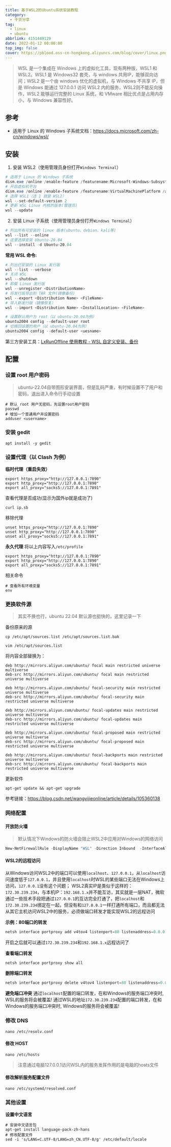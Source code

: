 ```yaml
---
title: 基于WSL2的Ubuntu系统安装教程
category:
  - 干货分享
tag:
  - linux
  - ubuntu
abbrlink: 4151449129
date: 2022-01-12 00:00:00
top_img: false
cover: https://pblood.oss-cn-hongkong.aliyuncs.com/blog/cover/linux.png
---
```


>WSL 是一个集成在 Windows 上的虚拟化工具，现有两种版，WSL1 和 WSL2。WSL1 是 Windows32 套壳，与 windows 共用IP，能够双向访问；WSL2 是一个由 windows 优化的虚拟机，与 Windows 不共享 IP，但是 Windows 能通过 127.0.0.1 访问 WSL2 内的服务，WSL2则不能反向操作，WSL2 能够运行完整的 Linux 系统，和 VMware 相比优点是占用内存小，与 Windows 兼容性好。

## 参考

- 适用于 Linux 的 Windows 子系统文档：<https://docs.microsoft.com/zh-cn/windows/wsl/>

## 安装

1. 安装 WSL2（使用管理员身份打开`Windows Terminal`）
```powershell
# 适用于 Linux 的 Windows 子系统
dism.exe /online /enable-feature /featurename:Microsoft-Windows-Subsystem-Linux /all /norestart
# 开启虚拟机平台
dism.exe /online /enable-feature /featurename:VirtualMachinePlatform /all /norestart
# 选择 WSL1（选 1 就是 WSL2）
wsl --set-default-version 2
# 更新 WSL Linux 内核的版本(管理员)
wsl --update
```

2. 安装 Linux 子系统（使用管理员身份打开`Windows Terminal`）
```powershell
# 列出所有可安装的 linux 版本(ubuntu、debian、kali等)
wsl --list --online
# 这里选择安装 Ubuntu-20.04
wsl --install -d Ubuntu-20.04 
```
**常用 WSL 命令:**
```powershell
# 列出已安装的 Linux 发行版
wsl --list --verbose
# 关闭 WSL
wsl --shutdown
# 卸载 Linux 发行版
wsl --unregister <DistributionName>
# 将发行版导出到 TAR 文件(镜像备份)
wsl --export <Distribution Name> <FileName>
# 导入新发行版（镜像恢复）
wsl --import <Distribution Name> <InstallLocation> <FileName>

# 设置默认用户为 root（以 ubuntu-20.04为例）
ubuntu2004 config --default-user root
# 切换回设置的用户（以 ubuntu-20.04为例）
ubuntu2004 config --default-user <uesname>
```

第三方安装工具：[LxRunOffline 使用教程 - WSL 自定义安装、备份](https://p3terx.com/archives/manage-wsl-with-lxrunoffline.html)

## 配置

### 设置 root 用户密码
>ubuntu-22.04自带图形安装界面，但是乱码严重，有时候设置不了用户和密码，退出进入命令行手动设置
```shell
# 默认 root 用户无密码，先设置root用户密码
passwd
# 增加一个普通用户并设置密码
adduser <username>
```

### 安装 gedit
```shell
apt install -y gedit
```

### 设置代理（以 Clash 为例）
**临时代理（重启失效）**
```shell
export https_proxy="http://127.0.0.1:7890"
export http_proxy="http://127.0.0.1:7890"
export all_proxy="socks5://127.0.0.1:7891"
```
查看代理是否成功(显示为国外ip就是成功了)
```shell
curl ip.sb
```
移除代理
```shell
unset https_proxy="http://127.0.0.1:7890"
unset http_proxy="http://127.0.0.1:7890"
unset all_proxy="socks5://127.0.0.1:7891"
```

**永久代理**
将以上内容写入`/etc/profile`
```shell
export https_proxy="http://127.0.0.1:7890"
export http_proxy="http://127.0.0.1:7890"
export all_proxy="socks5://127.0.0.1:7891"
```

相关命令
```shell
# 查看所有环境变量
env
```

### 更换软件源
>其实不换也行，ubuntu 22.04 默认源也挺快的，这里记录一下

备份原来的源
```shell
cp /etc/apt/sources.list /etc/apt/sources.list.bak
```
```shell
vim /etc/apt/sources.list
```
将内容全部替换为：
```
deb http://mirrors.aliyun.com/ubuntu/ focal main restricted universe multiverse
deb-src http://mirrors.aliyun.com/ubuntu/ focal main restricted universe multiverse

deb http://mirrors.aliyun.com/ubuntu/ focal-security main restricted universe multiverse
deb-src http://mirrors.aliyun.com/ubuntu/ focal-security main restricted universe multiverse

deb http://mirrors.aliyun.com/ubuntu/ focal-updates main restricted universe multiverse
deb-src http://mirrors.aliyun.com/ubuntu/ focal-updates main restricted universe multiverse

deb http://mirrors.aliyun.com/ubuntu/ focal-proposed main restricted universe multiverse
deb-src http://mirrors.aliyun.com/ubuntu/ focal-proposed main restricted universe multiverse

deb http://mirrors.aliyun.com/ubuntu/ focal-backports main restricted universe multiverse
deb-src http://mirrors.aliyun.com/ubuntu/ focal-backports main restricted universe multiverse
```

更新软件
```shell
apt-get update && apt-get upgrade
```

参考链接：<https://blog.csdn.net/wangyijieonline/article/details/105360138>

### 网络配置

#### 开放防火墙
>默认情况下Windows的防火墙会阻止WSL2中应用对Windows的网络访问
```powershell
New-NetFirewallRule -DisplayName "WSL" -Direction Inbound  -InterfaceAlias "vEthernet (WSL)"  -Action Allow
```

#### WSL2的远程访问
从Windows访问WSL2中的端口可以使用`localhost`、`127.0.0.1`，从`localhost`访问速度低于`127.0.0.1`，并且使用`localhost`时WSL的某些端口无法在Windows上访问，`127.0.0.1`没有这个问题；
WSL2真实IP是类似于这样的：`172.30.239.234`，与本机IP：`192.168.1.x`并不能互访，其实就是一层NAT，微软通过一些技术手段把通过`127.0.0.1`的互访完全打通了，把`localhost`和`172.30.239.234`绑定在一起，但没有和`127.0.0.1`一样打通所有端口，而且都无法从其它主机访问WSL2中的服务，必须做端口转发才能实现WSL2的远程访问

**示例：80端口的转发**
```powershell
netsh interface portproxy add v4tov4 listenport=80 listenaddress=0.0.0.0 connectport=80 connectaddress=localhost
```
开启之后就可以通过`172.30.239.234`和`192.168.1.x`远程访问了

**查看端口转发**
```powershell
netsh interface portproxy show all
```

**删除端口转发**
```powershell
netsh interface portproxy delete v4tov4 listenport=80 listenaddress=0.0.0.0
```

**避免端口冲突**
通过`localhost`配置的端口转发，在和Windows的服务端口冲突时, WSL的服务将会被覆盖!
通过WSL的地址`172.30.239.234`配置的端口转发，在和Windows的服务端口冲突时, Windows的服务将会被覆盖! 

### 修改 DNS
```shell
nano /etc/resolv.conf
```

#### 修改 HOST
```shell
nano /etc/hosts
```
>注意通过电脑127.0.0.1访问WSL内的服务发挥作用的是电脑的hosts文件

#### 修改解析服务配置文件
```shell
nano /etc/systemd/resolved.conf
```
### 其他设置

**设置中文语言**
```shell
# 安装中文语言包
apt-get install language-pack-zh-hans
# 修改配置文件
sed -i 's/LANG=C.UTF-8/LANG=zh_CN.UTF-8/g' /etc/default/locale
```
